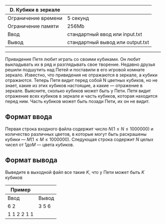 |D. Кубики в зеркале||
|-|-|
Ограничение времени|	5 секунд
Ограничение памяти|	256Mb
Ввод|	стандартный ввод или input.txt
Вывод|	стандартный вывод или output.txt
<hr>

Привидение Петя любит играть со своими кубиками. Он любит выкладывать их в ряд и разглядывать свое творение. Недавно друзья решили подшутить над Петей и поставили в его игровой комнате зеркало. Известно, что привидения не отражаются в зеркале, а кубики отражаются. Теперь Петя видит перед собой N цветных кубиков, но не знает, какие из этих кубиков настоящие, а какие — отражение в зеркале. Выясните, сколько кубиков может быть у Пети. Петя видит отражение всех кубиков в зеркале и часть кубиков, которая находится перед ним. Часть кубиков может быть позади Пети, их он не видит.



## Формат ввода
Первая строка входного файла содержит число $N ( 1 ≤ N ≤ 1000000 )$ и количество различных цветов, в которые могут быть раскрашены кубики — $M ( 1 ≤ M ≤ 1000000 )$. Следующая строка содержит $N$ целых чисел от $1 до M$ — цвета кубиков.

## Формат вывода
Выведите в выходной файл все такие $K$, что у Пети может быть $K$ кубиков

|Пример||
|-|-|
Ввод|	Вывод
6 2|3 5 6
1 1 2 2 1 1|
